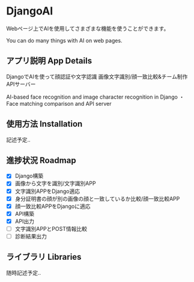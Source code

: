 # DjangoAI
Webページ上でAIを使用してさまざまな機能を使うことができます。

You can do many things with AI on web pages.

## アプリ説明 App Details

DjangoでAIを使って顔認証や文字認識
画像文字識別/顔一致比較&チーム制作APIサーバー

AI-based face recognition and image character recognition in Django ・Face matching comparison and API server

## 使用方法 Installation

記述予定..

## 進捗状況 Roadmap

- [x] Django構築
- [x] 画像から文字を識別/文字識別APP
- [x] 文字識別APPをDjango適応
- [x] 身分証明書の顔が別の画像の顔と一致しているか比較/顔一致比較APP
- [x] 顔一致比較APPをDjangoに適応
- [x] API構築
- [x] API出力
- [ ] 文字識別APPとPOST情報比較
- [ ] 診断結果出力

## ライブラリ Libraries

随時記述予定..
